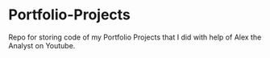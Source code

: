 # Portfolio-Projects
Repo for storing code of my Portfolio Projects that I did with help of Alex the Analyst on Youtube.
